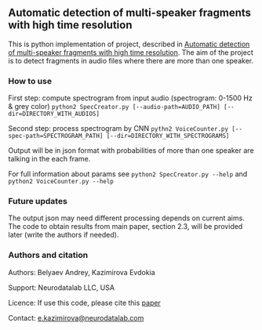 ## Automatic detection of multi-speaker fragments with high time resolution

This is python implementation of project, described in 
[Automatic detection of multi-speaker fragments with high time resolution](https://www.isca-speech.org/archive/Interspeech_2018/pdfs/1878.pdf).
The aim of the project is to detect fragments in audio files where there are more than one speaker.

### How to use

First step: compute spectrogram from input audio (spectrogram: 0-1500 Hz & grey color)
`python2 SpecCreator.py [--audio-path=AUDIO_PATH] [--dir=DIRECTORY_WITH_AUDIOS]`

Second step: process spectrogram by CNN 
`pythn2 VoiceCounter.py [--spec-path=SPECTROGRAM_PATH] [--dir=DIRECTORY_WITH_SPECTROGRAMS]`

Output will be in json format with probabilities of more than one speaker are talking in the each frame.

For full information about params see `python2 SpecCreator.py --help` and `python2 VoiceCounter.py --help`

### Future updates

The output json may need different processing depends on current aims. The code to obtain results from main paper, section 2.3, will be provided later (write the authors if needed).

### Authors and citation

Authors: Belyaev Andrey, Kazimirova Evdokia

Support: Neurodatalab LLC, USA

Licence: If use this code, please cite this [paper](https://www.isca-speech.org/archive/Interspeech_2018/pdfs/1878.pdf)

Contact: e.kazimirova@neurodatalab.com